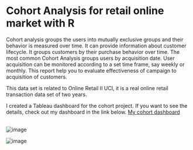# Cohort Analysis for retail online market with R
Cohort analysis groups the users into mutually exclusive groups and their behavior is measured over time. It can provide information about customer lifecycle. It groups customers by their purchase behavior over time. The most common Cohort Analysis groups users by acquisition date. User acquisition can be monitored according to a set time frame, say weekly or monthly. This report help you to evaluate effectiveness of campaign to acquisition of customers.

This data set is related to Online Retail II UCI, it is a real online retail transaction data set of two years.

I created a Tableau dashboard for the cohort project. If you want to see the details, check out my dashboard in the link below.
[My cohort dashboard](https://public.tableau.com/app/profile/m.alipour/viz/OnlineRetailIIUCI-CohortAnalysis/CohortAnalysis)
<br/>
<br/>



![image](https://github.com/MasoumehAlipour/R-Cohort-Analysis/assets/70625442/f9c3a76d-30cb-4698-9efc-27f4d7629984)


![image](https://github.com/MasoumehAlipour/R-Cohort-Analysis/assets/70625442/c02421d7-5f2a-43e8-a052-f3b98bb67175)
